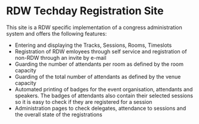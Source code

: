 ﻿# RDW Techday Registration Site

This site is a RDW specific implementation of a congress administration system and offers the following features:
* Entering and displaying the Tracks, Sessions, Rooms, Timeslots
* Registration of RDW emloyees through self service and registration of non-RDW through an invite by e-mail
* Guarding the number of attendants per room as defined by the room capacity
* Guarding of the total number of attendants as defined by the venue capacity
* Automated printing of badges for the event organisation, attendants and speakers. The badges of attendants also contain their selected sessions so it is easy to check if they are registered for a session
* Administration pages to check delegates, attendance to sessions and the overall state of the registrations